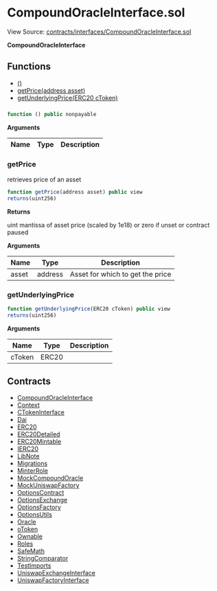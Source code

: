 # CompoundOracleInterface.sol

View Source: [contracts/interfaces/CompoundOracleInterface.sol](../contracts/interfaces/CompoundOracleInterface.sol)

**CompoundOracleInterface**

## Functions

- [()](#)
- [getPrice(address asset)](#getprice)
- [getUnderlyingPrice(ERC20 cToken)](#getunderlyingprice)

### 

```js
function () public nonpayable
```

**Arguments**

| Name        | Type           | Description  |
| ------------- |------------- | -----|

### getPrice

retrieves price of an asset

```js
function getPrice(address asset) public view
returns(uint256)
```

**Returns**

uint mantissa of asset price (scaled by 1e18) or zero if unset or contract paused

**Arguments**

| Name        | Type           | Description  |
| ------------- |------------- | -----|
| asset | address | Asset for which to get the price | 

### getUnderlyingPrice

```js
function getUnderlyingPrice(ERC20 cToken) public view
returns(uint256)
```

**Arguments**

| Name        | Type           | Description  |
| ------------- |------------- | -----|
| cToken | ERC20 |  | 

## Contracts

* [CompoundOracleInterface](CompoundOracleInterface.md)
* [Context](Context.md)
* [CTokenInterface](CTokenInterface.md)
* [Dai](Dai.md)
* [ERC20](ERC20.md)
* [ERC20Detailed](ERC20Detailed.md)
* [ERC20Mintable](ERC20Mintable.md)
* [IERC20](IERC20.md)
* [LibNote](LibNote.md)
* [Migrations](Migrations.md)
* [MinterRole](MinterRole.md)
* [MockCompoundOracle](MockCompoundOracle.md)
* [MockUniswapFactory](MockUniswapFactory.md)
* [OptionsContract](OptionsContract.md)
* [OptionsExchange](OptionsExchange.md)
* [OptionsFactory](OptionsFactory.md)
* [OptionsUtils](OptionsUtils.md)
* [Oracle](Oracle.md)
* [oToken](oToken.md)
* [Ownable](Ownable.md)
* [Roles](Roles.md)
* [SafeMath](SafeMath.md)
* [StringComparator](StringComparator.md)
* [TestImports](TestImports.md)
* [UniswapExchangeInterface](UniswapExchangeInterface.md)
* [UniswapFactoryInterface](UniswapFactoryInterface.md)
